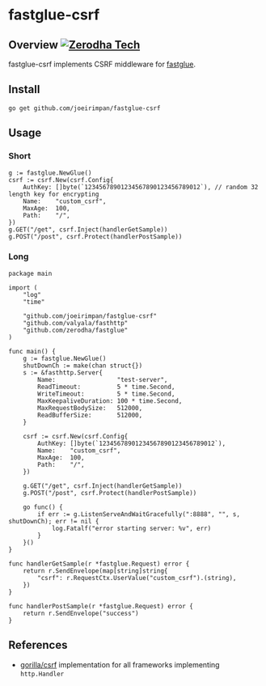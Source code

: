 # fastglue-csrf

## Overview [![Zerodha Tech](https://zerodha.tech/static/images/github-badge.svg)](https://zerodha.tech)

fastglue-csrf implements CSRF middleware for [fastglue](https://github.com/zerodha/fastglue). 


## Install

```
go get github.com/joeirimpan/fastglue-csrf
```

## Usage

### Short
```golang
g := fastglue.NewGlue()
csrf := csrf.New(csrf.Config{
	AuthKey: []byte(`12345678901234567890123456789012`), // random 32 length key for encrypting
	Name:    "custom_csrf",
	MaxAge:  100,
	Path:    "/",
})
g.GET("/get", csrf.Inject(handlerGetSample))
g.POST("/post", csrf.Protect(handlerPostSample))
```

### Long
```golang
package main

import (
	"log"
	"time"

	"github.com/joeirimpan/fastglue-csrf"
	"github.com/valyala/fasthttp"
	"github.com/zerodha/fastglue"
)

func main() {
	g := fastglue.NewGlue()
	shutDownCh := make(chan struct{})
	s := &fasthttp.Server{
		Name:                 "test-server",
		ReadTimeout:          5 * time.Second,
		WriteTimeout:         5 * time.Second,
		MaxKeepaliveDuration: 100 * time.Second,
		MaxRequestBodySize:   512000,
		ReadBufferSize:       512000,
	}

	csrf := csrf.New(csrf.Config{
		AuthKey: []byte(`12345678901234567890123456789012`),
		Name:    "custom_csrf",
		MaxAge:  100,
		Path:    "/",
	})

	g.GET("/get", csrf.Inject(handlerGetSample))
	g.POST("/post", csrf.Protect(handlerPostSample))

	go func() {
		if err := g.ListenServeAndWaitGracefully(":8888", "", s, shutDownCh); err != nil {
			log.Fatalf("error starting server: %v", err)
		}
	}()
}

func handlerGetSample(r *fastglue.Request) error {
    return r.SendEnvelope(map[string]string{
		"csrf": r.RequestCtx.UserValue("custom_csrf").(string),
	})
}

func handlerPostSample(r *fastglue.Request) error {
	return r.SendEnvelope("success")
}
```

## References

* [gorilla/csrf](https://github.com/gorilla/csrf) implementation for all frameworks implementing `http.Handler`